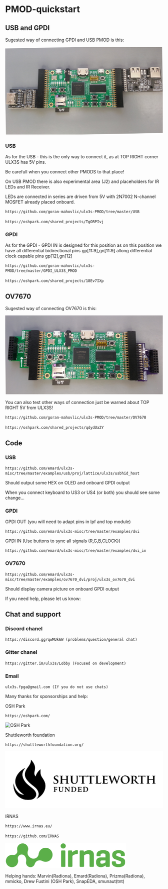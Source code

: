 # PMOD-quickstart

## USB and GPDI

Sugested way of connecting GPDI and USB PMOD is this:

![PMOD_USB_GPDI](pic/GPDI_USB.png)

### USB

As for the USB - this is the only way to connect it, as at TOP RIGHT corner ULX3S has 5V pins.

Be carefull when you connect other PMODS to that place!

On USB PMOD there is also experimental area (J2) and placeholders for IR LEDs and IR Receiver.

LEDs are connected in series are driven from 5V with 2N7002 N-channel MOSFET already placed onboard.

	https://github.com/goran-mahovlic/ulx3s-PMOD/tree/master/USB

	https://oshpark.com/shared_projects/TgORPIvj

### GPDI

As for the GPDI - GPDI IN is designed for this position as on this position we have all differential bidirectional pins gp[11:9],gn[11:9] allong differential clock capable pins gp[12],gn[12]

	https://github.com/goran-mahovlic/ulx3s-PMOD/tree/master/GPDI_ULX3S_PMOD

	https://oshpark.com/shared_projects/18Ev7IXp

## OV7670

Sugested way of connecting OV7670 is this:

![PMOD_OV7670](pic/OV7670.png)

You can also test other ways of connection just be warned about TOP RIGHT 5V from ULX3S!

	https://github.com/goran-mahovlic/ulx3s-PMOD/tree/master/OV7670

	https://oshpark.com/shared_projects/qdydUa2Y

## Code

### USB

	https://github.com/emard/ulx3s-misc/tree/master/examples/usb/proj/lattice/ulx3s/usbhid_host

Should output some HEX on OLED and onboard GPDI output

When you connect keyboard to US3 or US4 (or both) you should see some change...

### GPDI

GPDI OUT (you will need to adapt pins in lpf and top module)

	https://github.com/emard/ulx3s-misc/tree/master/examples/dvi

GPDI IN (Use buttons to sync all signals (R,G,B,CLOCK))

	https://github.com/emard/ulx3s-misc/tree/master/examples/dvi_in

### OV7670

	https://github.com/emard/ulx3s-misc/tree/master/examples/ov7670_dvi/proj/ulx3s_ov7670_dvi

Should display camera picture on onboard GPDI output

If you need help, please let us know:

## Chat and support

### Discord chanel

    https://discord.gg/qwMUk6W (problems/question/general chat)

### Gitter chanel

    https://gitter.im/ulx3s/Lobby (Focused on development)

### Email

    ulx3s.fpga@gmail.com (If you do not use chats)

Many thanks for sponsorships and help:

OSH Park

	https://oshpark.com/

![OSH Park](https://github.com/goran-mahovlic/ulx3s-PMOD/blob/master/pic/HexLogo-Purple.svg)

Shuttleworth foundation

	https://shuttleworthfoundation.org/

![Shuttleworth](https://github.com/ShuttleworthFoundation/Logos/blob/master/Shuttleworth%20Funded/Shuttleworth%20Funded%20Black/Shuttleworth%20Funded.svg)

IRNAS

	https://www.irnas.eu/

	https://github.com/IRNAS

<img src="https://github.com/IRNAS/smartparks-rhino-tracker-mechanics/blob/master/logo/irnas-logo.png" height="80">

Helping hands: Marvin(Radiona), Emard(Radiona), Prizma(Radiona), mmicko, Drew Fustini (OSH Park), SnapEDA, smunaut(tnt)